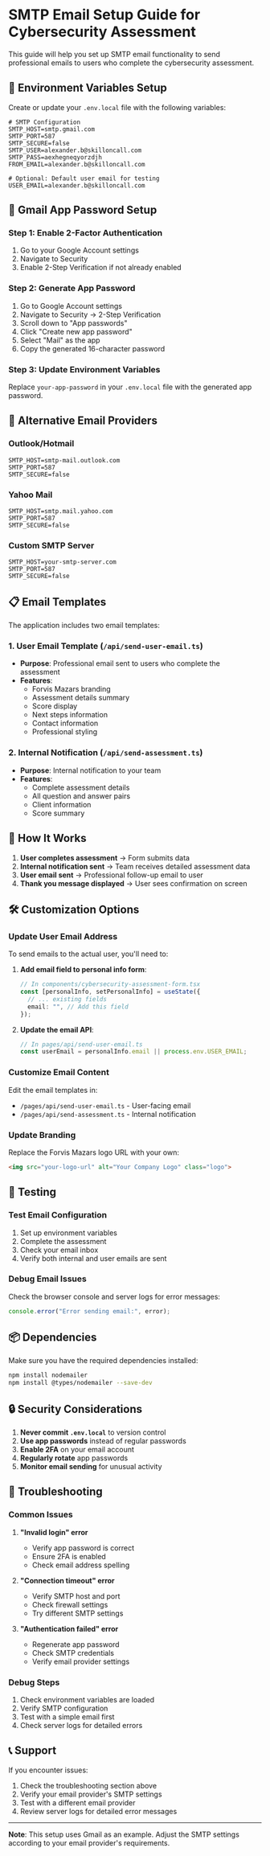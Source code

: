 # SMTP Email Setup Guide for Cybersecurity Assessment

This guide will help you set up SMTP email functionality to send professional emails to users who complete the cybersecurity assessment.

## 🔧 Environment Variables Setup

Create or update your `.env.local` file with the following variables:

```env
# SMTP Configuration
SMTP_HOST=smtp.gmail.com
SMTP_PORT=587
SMTP_SECURE=false
SMTP_USER=alexander.b@skilloncall.com
SMTP_PASS=aexhegneqyorzdjh
FROM_EMAIL=alexander.b@skilloncall.com

# Optional: Default user email for testing
USER_EMAIL=alexander.b@skilloncall.com
```

## 📧 Gmail App Password Setup

### Step 1: Enable 2-Factor Authentication
1. Go to your Google Account settings
2. Navigate to Security
3. Enable 2-Step Verification if not already enabled

### Step 2: Generate App Password
1. Go to Google Account settings
2. Navigate to Security → 2-Step Verification
3. Scroll down to "App passwords"
4. Click "Create new app password"
5. Select "Mail" as the app
6. Copy the generated 16-character password

### Step 3: Update Environment Variables
Replace `your-app-password` in your `.env.local` file with the generated app password.

## 🚀 Alternative Email Providers

### Outlook/Hotmail
```env
SMTP_HOST=smtp-mail.outlook.com
SMTP_PORT=587
SMTP_SECURE=false
```

### Yahoo Mail
```env
SMTP_HOST=smtp.mail.yahoo.com
SMTP_PORT=587
SMTP_SECURE=false
```

### Custom SMTP Server
```env
SMTP_HOST=your-smtp-server.com
SMTP_PORT=587
SMTP_SECURE=false
```

## 📋 Email Templates

The application includes two email templates:

### 1. User Email Template (`/api/send-user-email.ts`)
- **Purpose**: Professional email sent to users who complete the assessment
- **Features**:
  - Forvis Mazars branding
  - Assessment details summary
  - Score display
  - Next steps information
  - Contact information
  - Professional styling

### 2. Internal Notification (`/api/send-assessment.ts`)
- **Purpose**: Internal notification to your team
- **Features**:
  - Complete assessment details
  - All question and answer pairs
  - Client information
  - Score summary

## 🔄 How It Works

1. **User completes assessment** → Form submits data
2. **Internal notification sent** → Team receives detailed assessment data
3. **User email sent** → Professional follow-up email to user
4. **Thank you message displayed** → User sees confirmation on screen

## 🛠️ Customization Options

### Update User Email Address
To send emails to the actual user, you'll need to:

1. **Add email field to personal info form**:
   ```typescript
   // In components/cybersecurity-assessment-form.tsx
   const [personalInfo, setPersonalInfo] = useState({
     // ... existing fields
     email: "", // Add this field
   });
   ```

2. **Update the email API**:
   ```typescript
   // In pages/api/send-user-email.ts
   const userEmail = personalInfo.email || process.env.USER_EMAIL;
   ```

### Customize Email Content
Edit the email templates in:
- `/pages/api/send-user-email.ts` - User-facing email
- `/pages/api/send-assessment.ts` - Internal notification

### Update Branding
Replace the Forvis Mazars logo URL with your own:
```html
<img src="your-logo-url" alt="Your Company Logo" class="logo">
```

## 🧪 Testing

### Test Email Configuration
1. Set up environment variables
2. Complete the assessment
3. Check your email inbox
4. Verify both internal and user emails are sent

### Debug Email Issues
Check the browser console and server logs for error messages:
```javascript
console.error("Error sending email:", error);
```

## 📦 Dependencies

Make sure you have the required dependencies installed:
```bash
npm install nodemailer
npm install @types/nodemailer --save-dev
```

## 🔒 Security Considerations

1. **Never commit `.env.local`** to version control
2. **Use app passwords** instead of regular passwords
3. **Enable 2FA** on your email account
4. **Regularly rotate** app passwords
5. **Monitor email sending** for unusual activity

## 🚨 Troubleshooting

### Common Issues

1. **"Invalid login" error**
   - Verify app password is correct
   - Ensure 2FA is enabled
   - Check email address spelling

2. **"Connection timeout" error**
   - Verify SMTP host and port
   - Check firewall settings
   - Try different SMTP settings

3. **"Authentication failed" error**
   - Regenerate app password
   - Check SMTP credentials
   - Verify email provider settings

### Debug Steps
1. Check environment variables are loaded
2. Verify SMTP configuration
3. Test with a simple email first
4. Check server logs for detailed errors

## 📞 Support

If you encounter issues:
1. Check the troubleshooting section above
2. Verify your email provider's SMTP settings
3. Test with a different email provider
4. Review server logs for detailed error messages

---

**Note**: This setup uses Gmail as an example. Adjust the SMTP settings according to your email provider's requirements. 